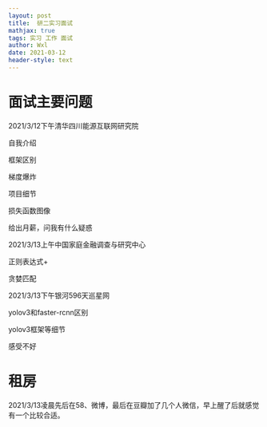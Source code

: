 ```yaml
---
layout: post
title:  研二实习面试
mathjax: true
tags: 实习 工作 面试
author: Wxl
date: 2021-03-12
header-style: text
---
```


# 面试主要问题

2021/3/12下午清华四川能源互联网研究院

自我介绍

框架区别

梯度爆炸

项目细节

损失函数图像

给出月薪，问我有什么疑惑

2021/3/13上午中国家庭金融调查与研究中心

正则表达式+

贪婪匹配

2021/3/13下午银河596天巡星网

yolov3和faster-rcnn区别

yolov3框架等细节

感受不好

# 租房

2021/3/13凌晨先后在58、微博，最后在豆瓣加了几个人微信，早上醒了后就感觉有一个比较合适。